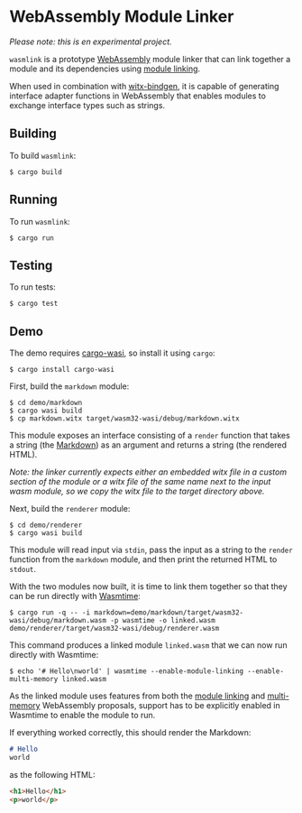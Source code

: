 # WebAssembly Module Linker

_Please note: this is en experimental project._

`wasmlink` is a prototype [WebAssembly](https://webassembly.org/) module linker that can link together a module and its dependencies using [module linking](https://github.com/WebAssembly/module-linking).

When used in combination with [witx-bindgen](https://github.com/bytecodealliance/witx-bindgen), it is capable of generating interface adapter functions in WebAssembly that enables modules to exchange interface types such as strings.

## Building

To build `wasmlink`:

```text
$ cargo build
```

## Running

To run `wasmlink`:

```text
$ cargo run
```

## Testing

To run tests:

```text
$ cargo test
```

## Demo

The demo requires [cargo-wasi](https://github.com/bytecodealliance/cargo-wasi), so install it using `cargo`:

```text
$ cargo install cargo-wasi
```

First, build the `markdown` module:

```text
$ cd demo/markdown
$ cargo wasi build
$ cp markdown.witx target/wasm32-wasi/debug/markdown.witx
```

This module exposes an interface consisting of a `render` function that takes a string (the [Markdown](https://en.wikipedia.org/wiki/Markdown)) as an argument and returns a string (the rendered HTML).

_Note: the linker currently expects either an embedded witx file in a custom section of the module or a witx file of the same name next to the input wasm module, so we copy the witx file to the target directory above._

Next, build the `renderer` module:

```text
$ cd demo/renderer
$ cargo wasi build
```

This module will read input via `stdin`, pass the input as a string to the `render` function from the `markdown` module, and then print the returned HTML to `stdout`.

With the two modules now built, it is time to link them together so that they can be run directly with [Wasmtime](https://github.com/bytecodealliance/wasmtime):

```text
$ cargo run -q -- -i markdown=demo/markdown/target/wasm32-wasi/debug/markdown.wasm -p wasmtime -o linked.wasm demo/renderer/target/wasm32-wasi/debug/renderer.wasm
```

This command produces a linked module `linked.wasm` that we can now run directly with Wasmtime:

```text
$ echo '# Hello\nworld' | wasmtime --enable-module-linking --enable-multi-memory linked.wasm
```

As the linked module uses features from both the [module linking](https://github.com/WebAssembly/module-linking) and [multi-memory](https://github.com/WebAssembly/multi-memory) WebAssembly proposals, support has to be explicitly enabled in Wasmtime to enable the module to run.

If everything worked correctly, this should render the Markdown:

```markdown
# Hello
world
```

as the following HTML:

```html
<h1>Hello</h1>
<p>world</p>
```
